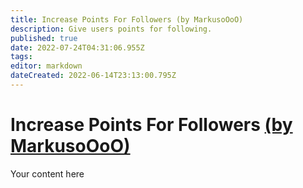 ```yaml
---
title: Increase Points For Followers (by MarkusoOoO)
description: Give users points for following.
published: true
date: 2022-07-24T04:31:06.955Z
tags: 
editor: markdown
dateCreated: 2022-06-14T23:13:00.795Z
---
```


# Increase Points For Followers [(by MarkusoOoO)](https://www.twitch.tv/MarkusoOoO)
Your content here